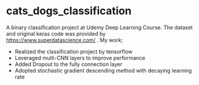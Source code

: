# cats_dogs_classification
A binary classification project at Udemy Deep Learning Course. The dataset and original keras code was provided by https://www.superdatascience.com/ . My work;
- Realized the classification project by tensorflow
- Leveraged multi-CNN layers to improve performance
- Added Dropout to the fully connection layer
- Adopted stochastic gradient descending method with decaying learning rate

